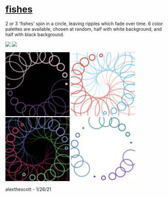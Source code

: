 # [fishes](https://www.openprocessing.org/sketch/1085293) 

2 or 3 'fishes' spin in a circle, leaving ripples which fade over time. 6 color palettes are available, chosen at random, half with white background, and half with black background.  

<p float="left">
	<img width="300" src="./gifs/fishes_gif_0.gif">
	<img width="300" src="./gifs/fishes_gif_1.gif">
</p>
<p float="left">
	<img width="200" src="./stills/fishes_0.png">
	<img width="200" src="./stills/fishes_1.png">
	<img width="200" src="./stills/fishes_2.png">
	<img width="200" src="./stills/fishes_3.png">
</p>

alexthescott - 1/26/21